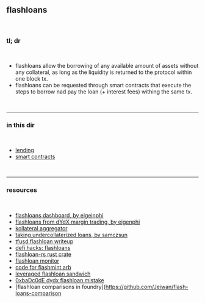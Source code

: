 
## flashloans

<br>

### tl; dr

<br>

* flashloans allow the borrowing of any available amount of assets without any collateral, as long as the liquidity is returned to the protocol within one block tx.
* flashloans can be requested through smart contracts that execute the steps to borrow nad pay the loan (+ interest fees) withing the same tx.

<br>

---

### in this dir

<br>

* [lending](https://github.com/go-outside-labs/mev-toolkit/blob/main/MEV_and_trading/lending/README.md)
* [smart contracts](smart_contracts)

<br>

---

### resources

<br>

* [flashloans dashboard, by eigeinphi](https://eigenphi.io/mev/ethereum/flashloan)
* [flashloans from dYdX margin trading, by eigenphi](https://medium.com/coinmonks/get-everything-for-nothing-how-to-use-flash-loans-to-launch-an-arbitrage-d8520827cbfe)
* [kollateral aggregator](https://www.kollateral.co/)
* [taking undercollaterized loans, by samczsun](https://samczsun.com/taking-undercollateralized-loans-for-fun-and-for-profit/)
* [tfusd flashloan writeup](https://github.com/Jonah246/tfusd-flashloan-attack-write-up)
* [defi hacks: flashloans](https://wooded-meter-1d8.notion.site/0e85e02c5ed34df3855ea9f3ca40f53b?v=22e5e2c506ef4caeb40b4f78e23517ee)
* [flashloan-rs rust crate](https://crates.io/crates/flashloan-rs)
* [flashloan monitor](https://tools.blocksec.com/flashloan/eth)
* [code for flashmint arb](https://github.com/fifikobayashi/FlashMintArbitrage)
* [leveraged flashloan sandwich](https://twitter.com/bertcmiller/status/1430169143123353611)
* [0xbaDc0dE dydx flashloan mistake](https://twitter.com/bertcmiller/status/1574852629691305993)
* [flashloan comparisons in foundry](https://github.com/Jeiwan/flash-loans-comparison

